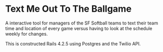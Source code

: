 # Text Me Out To The Ballgame

A interactive tool for managers of the SF Softball teams to text their team time and location of every game versus having to look at the schedule weekly for changes.

This is constructed Rails 4.2.5 using Postgres and the Twilio API.
